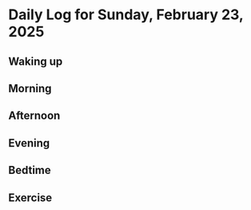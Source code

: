 # Daily Log for Sunday, February 23, 2025

## Waking up

## Morning

## Afternoon

## Evening

## Bedtime

## Exercise
